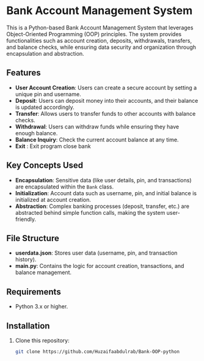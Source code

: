# Bank Account Management System

This is a Python-based Bank Account Management System that leverages Object-Oriented Programming (OOP) principles. The system provides functionalities such as account creation, deposits, withdrawals, transfers, and balance checks, while ensuring data security and organization through encapsulation and abstraction.

## Features

- **User Account Creation**: Users can create a secure account by setting a unique pin and username.
- **Deposit**: Users can deposit money into their accounts, and their balance is updated accordingly.
- **Transfer**: Allows users to transfer funds to other accounts with balance checks.
- **Withdrawal**: Users can withdraw funds while ensuring they have enough balance.
- **Balance Inquiry**: Check the current account balance at any time.
- **Exit** : Exit program close bank

## Key Concepts Used

- **Encapsulation**: Sensitive data (like user details, pin, and transactions) are encapsulated within the `Bank` class.
- **Initialization**: Account data such as username, pin, and initial balance is initialized at account creation.
- **Abstraction**: Complex banking processes (deposit, transfer, etc.) are abstracted behind simple function calls, making the system user-friendly.

## File Structure

- **userdata.json**: Stores user data (username, pin, and transaction history).
- **main.py**: Contains the logic for account creation, transactions, and balance management.

## Requirements

- Python 3.x or higher.

## Installation

1. Clone this repository:
   ```bash
   git clone https://github.com/Huzaifaabdulrab/Bank-OOP-python
